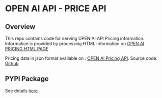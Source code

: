# OPEN AI API - PRICE API

## Overview
This repo contains code for serving OPEN AI API Pricing information. Information is provided by processing HTML information on [OPEN AI PRICING HTML PAGE](https://openai.com/pricing)

Pricing data in json format available on : [OPEN AI Pricing API](https://openai-api-pricing-web-api.onrender.com/openai).
Source code: [Github](https://github.com/kokenconsulting/openai-api-pricing)

## PYPI Package

See details [here](https://github.com/kokenconsulting/openai-api-pricing/tree/main/pypi)